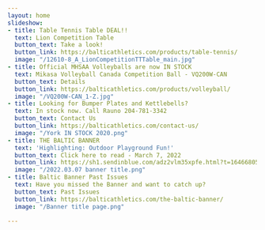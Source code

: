 ```yaml
---
layout: home
slideshow:
- title: Table Tennis Table DEAL!!
  text: Lion Competition Table
  button_text: Take a look!
  button_link: https://balticathletics.com/products/table-tennis/
  image: "/12610-8_A_LionCompetitionTTTable_main.jpg"
- title: Official MHSAA Volleyballs are now IN STOCK
  text: Mikasa Volleyball Canada Competition Ball - VQ200W-CAN
  button_text: Details
  button_link: https://balticathletics.com/products/volleyball/
  image: "/VQ200W-CAN_1-Z.jpg"
- title: Looking for Bumper Plates and Kettlebells?
  text: In stock now. Call Rauno 204-781-3342
  button_text: Contact Us
  button_link: https://balticathletics.com/contact-us/
  image: "/York IN STOCK 2020.png"
- title: THE BALTIC BANNER
  text: 'Highlighting: Outdoor Playground Fun!'
  button_text: Click here to read - March 7, 2022
  button_link: https://sh1.sendinblue.com/adz2vlm35xpfe.html?t=1646680522
  image: "/2022.03.07 banner title.png"
- title: Baltic Banner Past Issues
  text: Have you missed the Banner and want to catch up?
  button_text: Past Issues
  button_link: https://balticathletics.com/the-baltic-banner/
  image: "/Banner title page.png"

---
```

